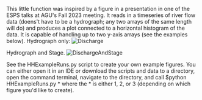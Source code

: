 This little function was inspired by a figure in a presentation in one of the ESPS talks at AGU's Fall 2023 meeting. It reads in a timeseries of river flow data (doens't have to be a hydrograph; any two arrays of the same length will do) and produces a plot connected to a horizontal histogram of the data. It is capable of handling up to two y-axis arrays (see the examples below).
Hydrograph only:
![Discharge](https://github.com/coltenelkin/HistoHydrograph/assets/55114059/9674b9df-24e6-47fd-84ad-592c7b8e5b3b)

Hydrograph and Stage.
![DischargeAndStage](https://github.com/coltenelkin/HistoHydrograph/assets/55114059/b6b88635-9935-4d40-bae7-bb319420fe62)


See the HHExampleRuns.py script to create your own example figures. You can either open it in an IDE or download the scripts and data to a directory, open the command terminal, navigate to the directory, and call 
$python HHExampleRuns.py * 
where the * is either 1, 2, or 3 (depending on which figure you'd like to create).
